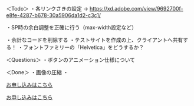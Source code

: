 ＜Todo＞
・各リンクさきの設定
→ https://xd.adobe.com/view/9692700f-e8fe-4287-b678-30a5906da1d2-c3c1/

・SP時の余白調整を正確に行う（max-width設定など）


・余計なコードを削除する
・テストサイトを作成の上、クライアントへ共有する！
・フォントファミリーの「Helvetica」をどうするか？

＜Questions＞
・ボタンのアニメーション仕様について

＜Done＞
・画像の圧縮
・

<Components>
<!-- ctaボタン -->
<a href="#" class="btn cta-btn"><span class="btn__text cta-btn__text">お申し込みはこちら</span></a>
<!-- ctaボタンここまで -->

<!-- ctaボタン（fixed） -->
<a href="#" class="btn fixed-btn"><span class="btn__text fixed-btn__text">お申し込みはこちら</span></a>

<memo>
